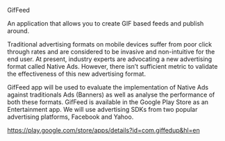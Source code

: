 GifFeed

An application that allows you to create GIF based feeds and publish around.

Traditional advertising formats on mobile devices suffer from poor click through rates and are considered to be invasive and non-intuitive for the end user. At present, industry experts are advocating a new advertising format called Native Ads. However, there isn’t sufficient metric to validate the effectiveness of this new advertising format. 

GifFeed app will be used to evaluate the implementation of Native Ads against traditionals Ads (Banners) as well as analyse the performance of both these formats. GifFeed is available in the Google Play Store as an Entertainment app. We will use advertising SDKs from two popular advertising platforms, Facebook and Yahoo.

https://play.google.com/store/apps/details?id=com.giffedup&hl=en
